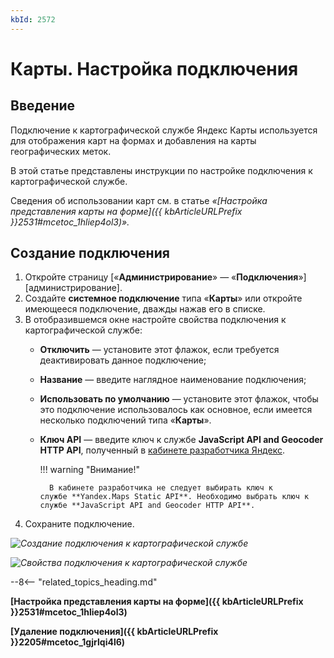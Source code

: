 ```yaml
---
kbId: 2572
---
```


# Карты. Настройка подключения

## Введение

Подключение к картографической службе Яндекс Карты используется для отображения карт на формах и добавления на карты географических меток.

В этой статье представлены инструкции по настройке подключения к картографической службе.

Сведения об использовании карт см. в статье _«[Настройка представления карты на форме]({{ kbArticleURLPrefix }}2531#mcetoc_1hliep4ol3)»._

## Создание подключения

1. Откройте страницу [«**Администрирование**» — «**Подключения**»][администрирование].
2. Создайте **системное подключение** типа «**Карты**» или откройте имеющееся подключение, дважды нажав его в списке.
3. В отобразившемся окне настройте свойства подключения к картографической службе:
    - **Отключить** — установите этот флажок, если требуется деактивировать данное подключение;
    - **Название** — введите наглядное наименование подключения;
    - **Использовать по умолчанию** — установите этот флажок, чтобы это подключение использовалось как основное, если имеется несколько подключений типа «**Карты**».
    - **Ключ API** — введите ключ к службе **JavaScript API and Geocoder HTTP API**, полученный в [кабинете разработчика Яндекс](https://developer.tech.yandex.ru/services).

        !!! warning "Внимание!"

            В кабинете разработчика не следует выбирать ключ к службе **Yandex.Maps Static API**. Необходимо выбрать ключ к службе **JavaScript API and Geocoder HTTP API**.

4. Сохраните подключение.

_![Создание подключения к картографической службе](maps_connection_creation.png)_

_![Свойства подключения к картографической службе](maps_connection_properties.png)_

--8<-- "related_topics_heading.md"

**[Настройка представления карты на форме]({{ kbArticleURLPrefix }}2531#mcetoc_1hliep4ol3)**

**[Удаление подключения]({{ kbArticleURLPrefix }}2205#mcetoc_1gjrlqi4l6)**
